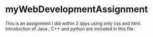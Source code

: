 # myWebDevelopmentAssignment
This is an assignment I did within 2 days using only css and html.  Introduction of Java , C++ and python are included in this file.
